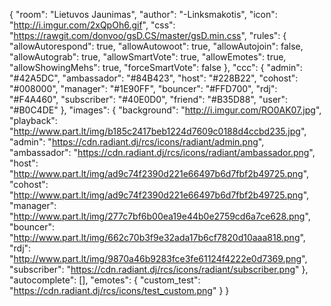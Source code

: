 {
    "room":                     "Lietuvos Jaunimas",
    "author":                   "-Linksmakotis",
    "icon":                     "http://i.imgur.com/2xQpOh6.gif",
    "css":                      "https://rawgit.com/donvoo/gsD.CS/master/gsD.min.css",
    "rules": {
        "allowAutorespond":     true,
        "allowAutowoot":        true,
        "allowAutojoin":        false,
        "allowAutograb":        true,
        "allowSmartVote":       true,
        "allowEmotes":          true,
        "allowShowingMehs":     true,
        "forceSmartVote":       false
    },
    "ccc": {
        "admin":                "#42A5DC",
        "ambassador":           "#84B423",
        "host":                 "#228B22",
        "cohost":               "#008000",
        "manager":              "#1E90FF",
        "bouncer":              "#FFD700",
        "rdj":                  "#F4A460",
        "subscriber":           "#40E0D0",
        "friend":               "#B35D88",
        "user":                 "#B0C4DE"
    },
    "images": {
        "background":           "http://i.imgur.com/RO0AK07.jpg",
        "playback":             "http://www.part.lt/img/b185c2417beb1224d7609c0188d4ccbd235.jpg",
        "admin":                "https://cdn.radiant.dj/rcs/icons/radiant/admin.png",
        "ambassador":           "https://cdn.radiant.dj/rcs/icons/radiant/ambassador.png",
        "host":                 "http://www.part.lt/img/ad9c74f2390d221e66497b6d7fbf2b49725.png",
        "cohost":               "http://www.part.lt/img/ad9c74f2390d221e66497b6d7fbf2b49725.png",
        "manager":              "http://www.part.lt/img/277c7bf6b00ea19e44b0e2759cd6a7ce628.png",
        "bouncer":              "http://www.part.lt/img/662c70b3f9e32ada17b6cf7820d10aaa818.png",
        "rdj":                  "http://www.part.lt/img/9870a46b9283fce3fe61124f4222e0d7369.png",
        "subscriber":           "https://cdn.radiant.dj/rcs/icons/radiant/subscriber.png"
    },
    "autocomplete": [],
    "emotes": {
        "custom_test": "https://cdn.radiant.dj/rcs/icons/test_custom.png"
    }
}
